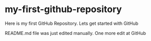 # my-first-github-repository
Here is my first GitHub Repository. Lets get started with GitHub

README.md file was just edited manually. One more edit at GitHub

